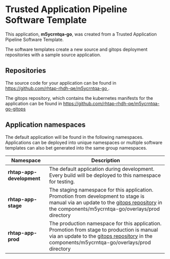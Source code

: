 # Trusted Application Pipeline Software Template

This application, **m5ycrntqa-go**, was created from a Trusted Application Pipeline Software Template.

The software templates create a new source and gitops deployment repositories with a sample source application. 

## Repositories

The source code for your application can be found in [https://github.com/rhtap-rhdh-qe/m5ycrntqa-go ](https://github.com/rhtap-rhdh-qe/m5ycrntqa-go ).
 
The gitops repository, which contains the kubernetes manifests for the application can be found in 
[https://github.com/rhtap-rhdh-qe/m5ycrntqa-go-gitops ](https://github.com/rhtap-rhdh-qe/m5ycrntqa-go-gitops ) 

## Application namespaces 

The default application will be found in the following namespaces. Applications can be deployed into unique namespaces or multiple software templates can also bet generated into the same group namespaces.  

|  Namespace   |  Description   |  
| -------- | -------- |   
| **rhtap-app-development** | The default application during development. Every build will be deployed to this namespace for testing. | 
| **rhtap-app-stage** | The staging namespace for this application. Promotion from development to stage is manual via an update to the [gitops repository](https://github.com/rhtap-rhdh-qe/m5ycrntqa-go-gitops ) in the components/m5ycrntqa-go/overlays/prod directory |  
| **rhtap-app-prod** | The production namespace for this application. Promotion from stage to production is manual via an update to the [gitops repository](https://github.com/rhtap-rhdh-qe/m5ycrntqa-go-gitops ) in the components/m5ycrntqa-go/overlays/prod directory | 